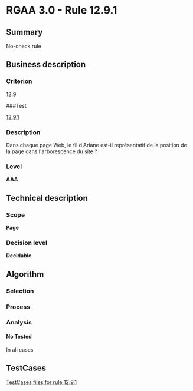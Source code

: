 # RGAA 3.0 -  Rule 12.9.1

## Summary

No-check rule

## Business description

### Criterion

[12.9](http://disic.github.io/rgaa_referentiel_en/RGAA3.0_Criteria_English_version_v1.html#crit-12-9)

###Test

[12.9.1](http://disic.github.io/rgaa_referentiel_en/RGAA3.0_Criteria_English_version_v1.html#test-12-9-1)

### Description

Dans chaque page Web, le fil d'Ariane est-il repr&eacute;sentatif de la position de la page dans l'arborescence du site ?

### Level

**AAA**

## Technical description

### Scope

**Page**

### Decision level

**Decidable**

## Algorithm

### Selection

### Process

### Analysis

#### No Tested 

In all cases





##  TestCases 

[TestCases files for rule 12.9.1](https://github.com/Asqatasun/Asqatasun/tree/master/rules/rules-rgaa3.0/src/test/resources/testcases/rgaa30/Rgaa30Rule120901/) 


